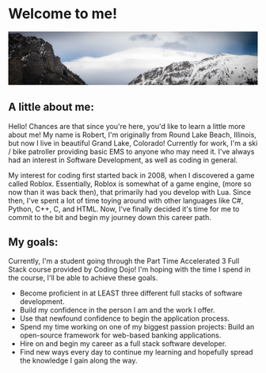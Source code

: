 # Welcome to me!

![Image of frozen mountain-tops.](yeet.jpg)
## A little about me:
Hello! Chances are that since you're here, you'd like to learn a little more about me! My name is Robert, I'm originally from Round Lake Beach, Illinois, but now I live in beautiful Grand Lake, Colorado! Currently for work, I'm a ski / bike patroller 
providing basic EMS to anyone who may need it. I've always had an interest in Software Development, as well 
as coding in general. 

My interest for coding first started back in 2008, when I discovered a game called Roblox. Essentially, Roblox 
is somewhat of a game engine, (more so now than it was back then), that primarily had you develop with Lua. 
Since then, I've spent a lot of time toying around with other languages like C#, Python, C++, C, and HTML. Now, I've finally decided it's time for me to commit to the bit and begin my journey down this career path.

## My goals:
Currently, I'm a student going through the Part Time Accelerated 3 Full Stack course provided by Coding Dojo! I'm hoping with the time I spend in the course, I'll be able to achieve these goals. 
- Become proficient in at LEAST three different full stacks of software development. 
- Build my confidence in the person I am and the work I offer. 
- Use that newfound confidence to begin the application process. 
- Spend my time working on one of my biggest passion projects: Build an open-source framework for web-based banking applications.
- Hire on and begin my career as a full stack software developer. 
- Find new ways every day to continue my learning and hopefully spread the knowledge I gain along the way. 